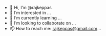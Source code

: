 - 👋 Hi, I’m @rajkeppas
- 👀 I’m interested in ...
- 🌱 I’m currently learning ...
- 💞️ I’m looking to collaborate on ...
- 📫 How to reach me: rajkeppas@gmail.com...

<!---
rajkeppas/rajkeppas is a ✨ special ✨ repository because its `README.md` (this file) appears on your GitHub profile.
You can click the Preview link to take a look at your changes.
--->
